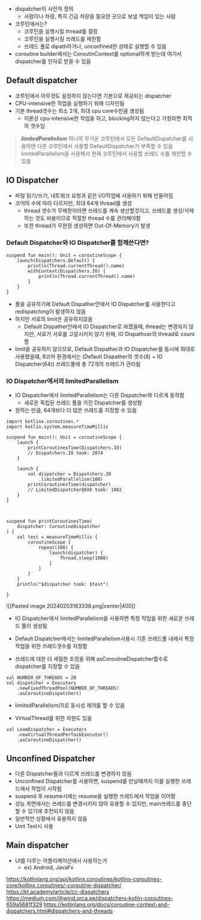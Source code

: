 - dispatcher의 사전적 정의
	- 사람이나 차량, 특히 긴급 차량을 필요한 곳으로 보낼 책임이 있는 사람
- 코루틴에서는?
	- 코루틴을 실행시킬 thread를 결정
	- 코루틴을 실행시킬 쓰레드를 제한함
	- 쓰레드 풀로 dipath하거나, unconfined한 상태로 실행할 수 있음
- coroutine builder에서는 CoroutinContext를 optional하게 받는데 여기서 dispatcher를 인자로 받을 수 있음
## Default dispatcher
- 코루틴에서 아무것도 설정하지 않는다면 기본으로 제공되는 dispatcher
- CPU-intensive한 작업을 실행하기 위해 디자인됨
- 기본 thread갯수는 최소 2개, 최대 cpu core수만큼 생성됨
	- 이론상 cpu-intensive한 작업을 하고, blocking하지 않는다고 가정하면 최적의 갯수임

> **_limitedParallelism_**
> 하나의 무거운 코루틴에서 모든 DefaultDispatcher를 사용하면 다른 코루틴에서 사용할 DefaultDispatcher가 부족할 수 있음
> limitedParallelism을 사용해서 현재 코루틴에서 사용할 쓰레드 수를 제한할 수 있음

## IO Dispatcher
- 파일 읽기/쓰기, 네트워크 요청과 같은 I/O작업에 사용하기 위해 만들어짐
- 코어의 수에 따라 다르지만, 최대 64개 thread를 생성
	- thread 갯수가 무제한이라면 쓰레드를 계속 생산할것이고, 쓰레드를 생성/삭제하는 것도 비용이므로 적절한 thread 수를 관리해야함
	- 또한 thread가 무한정 생성하면 Out-Of-Memory가 발생

### Default Dispatcher와 IO Dispatcher를 함께쓴다면?
```
suspend fun main(): Unit = coroutineScope {
    launch(Dispatchers.Default) {
        println(Thread.currentThread().name)
        withContext(Dispatchers.IO) {
            println(Thread.currentThread().name)
        }
    }
}
```
- 풀을 공유하기에 Default Dispather안에서 IO Dispatcher를 사용한다고 redispatching이 발생하지 않음
- 하지만 서로의 limit은 공유하지않음
	- Default Dispather안에서 IO Dispatcher로 바꼈을때, thread는 변경되지 않지만, 서로가 서로를 고갈시키지 않기 위해, IO Dispathcer의 thread로 count함
- limit을 공유하지 않으므로, Default Dispather과 IO Dispatcher를 동시에 최대로 사용했을떄, 8코어 환경에서는 (Default Dispather의 갯수(8) + IO Dispatcher(64)) 쓰레드풀에 총 72개의 쓰레드가 관리됨

### IO Dispatcher에서의 limitedParallelism
- IO Dispatcher에서 limitedParallelism는 다른 Dispatcher와 다르게 동작함
	- 새로운 독립된 쓰레드 풀을 가진 Dispatcher를 생성함
- 원하는 만큼, 64개보다 더 많은 쓰레드를 지정할 수 있음
```
import kotlinx.coroutines.*
import kotlin.system.measureTimeMillis

suspend fun main(): Unit = coroutineScope {
    launch {
        printCoroutinesTime(Dispatchers.IO)
        // Dispatchers.IO took: 2074
    }

    launch {
        val dispatcher = Dispatchers.IO
            .limitedParallelism(100)
        printCoroutinesTime(dispatcher)
        // LimitedDispatcher@XXX took: 1082
    }
}

​

suspend fun printCoroutinesTime(
	dispatcher: CoroutineDispatcher
) {
    val test = measureTimeMillis {
        coroutineScope {
            repeat(100) {
                launch(dispatcher) {
                    Thread.sleep(1000)
                }
            }
        }
    }
    println("$dispatcher took: $test")

}
```

![[Pasted image 20240203163338.png|center|400]]

- IO Dispatcher에서 limitedParallelism을 사용하면 특정 작업을 위한 새로운 쓰레드 풀이 생성됨
- Default Dispatcher에서는 limitedParallelism사용시 기존 쓰레드풀 내에서 특정작업을 위한 쓰레드갯수를 지정함

- 쓰레드에 대한 더 세밀한 조정을 위해 asCoroutineDispatcher함수로 dispatcher를 지정할 수 있음
```
val NUMBER_OF_THREADS = 20
val dispatcher = Executors
    .newFixedThreadPool(NUMBER_OF_THREADS)
    .asCoroutineDispatcher()
```

- limitedParallelism(1)로 동시성 제어를 할 수 있음

- VirtualThread를 위한 지원도 있음
```
val LoomDispatcher = Executors
    .newVirtualThreadPerTaskExecutor()
    .asCoroutineDispatcher()
```

## Unconfined Dispatcher
- 다른 Dispatcher들과 다르게 쓰레드를 변경하지 않음
- Unconfined Dispatcher를 사용하면, suspend를 만날때까지 이를 실행한 쓰레드에서 작업이 시작됨
- suspend 후 resume시에는 resume을 실행한 쓰레드에서 작업을 이어함
- 성능 측면에서는 쓰레드를 변경시키지 않아 유용할 수 있지만, main쓰레드를 중단할 수 있기에 추천되지 않음
- 일반적인 상황에서 유용하지 않음
- Unit Test시 사용

## Main dispatcher
- UI를 다루는 어플리케이션에서 사용하는거
	- ex) Android, JavaFx

https://kotlinlang.org/api/kotlinx.coroutines/kotlinx-coroutines-core/kotlinx.coroutines/-coroutine-dispatcher/
https://kt.academy/article/cc-dispatchers
https://medium.com/@wind.orca.pe/dispatchers-kotlin-coroutines-659a5681f329
https://kotlinlang.org/docs/coroutine-context-and-dispatchers.html#dispatchers-and-threads